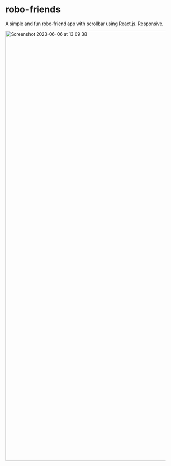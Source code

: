 # robo-friends

A simple and fun robo-friend app with scrollbar using React.js. Responsive.

<img width="1347" alt="Screenshot 2023-06-06 at 13 09 38" src="https://github.com/vickneee/robo-friends/assets/93821265/af0fd0ed-c850-431e-b899-aa2e0eb885d0">
